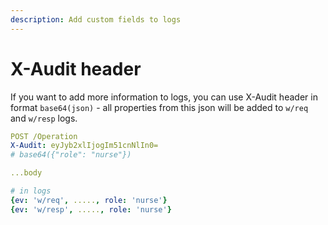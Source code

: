 ```yaml
---
description: Add custom fields to logs
---
```


# X-Audit header

If you want to add more information to logs, you can use X-Audit header in format `base64(json)` - all properties from this json will be added to `w/req` and `w/resp` logs.

```yaml
POST /Operation
X-Audit: eyJyb2xlIjogIm51cnNlIn0=
# base64({"role": "nurse"})

...body

# in logs
{ev: 'w/req', ....., role: 'nurse'}
{ev: 'w/resp', ....., role: 'nurse'}
```



